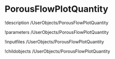<!-- MOOSE Documentation Stub: Remove this when content is added. -->

# PorousFlowPlotQuantity
!description /UserObjects/PorousFlowPlotQuantity

!parameters /UserObjects/PorousFlowPlotQuantity

!inputfiles /UserObjects/PorousFlowPlotQuantity

!childobjects /UserObjects/PorousFlowPlotQuantity
